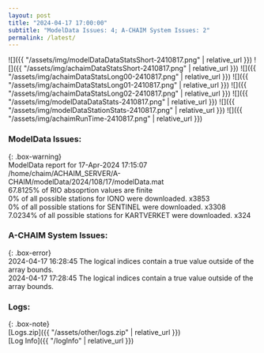 ```yaml
---
layout: post
title: "2024-04-17 17:00:00"
subtitle: "ModelData Issues: 4; A-CHAIM System Issues: 2"
permalink: /latest/
---
```


![]({{ "/assets/img/modelDataDataStatsShort-2410817.png" | relative_url }})
![]({{ "/assets/img/achaimDataStatsShort-2410817.png" | relative_url }})
![]({{ "/assets/img/achaimDataStatsLong00-2410817.png" | relative_url }})
![]({{ "/assets/img/achaimDataStatsLong01-2410817.png" | relative_url }})
![]({{ "/assets/img/achaimDataStatsLong02-2410817.png" | relative_url }})
![]({{ "/assets/img/modelDataDataStats-2410817.png" | relative_url }})
![]({{ "/assets/img/modelDataStationStats-2410817.png" | relative_url }})
![]({{ "/assets/img/achaimRunTime-2410817.png" | relative_url }})


### ModelData Issues:  
  
{: .box-warning}  
 ModelData report for 17-Apr-2024 17:15:07   
 /home/chaim/ACHAIM_SERVER/A-CHAIM/modelData/2024/108/17/modelData.mat   
 67.8125% of RIO absoprtion values are finite   
 0% of all possible stations for IONO were downloaded. x3853   
 0% of all possible stations for SENTINEL were downloaded. x3308   
 7.0234% of all possible stations for KARTVERKET were downloaded. x324   
  
### A-CHAIM System Issues:  
  
{: .box-error}  
2024-04-17 16:28:45 The logical indices contain a true value outside of the array bounds.  
2024-04-17 17:28:45 The logical indices contain a true value outside of the array bounds.  

### Logs:  
  
{: .box-note}  
[Logs.zip]({{ "/assets/other/logs.zip" | relative_url }})  
[Log Info]({{ "/logInfo" | relative_url }})  
